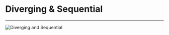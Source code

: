# Diverging & Sequential

----

![Diverging and Sequential](http://storm-is-brewing.com/img/bootcamp/div-seq.gif)

